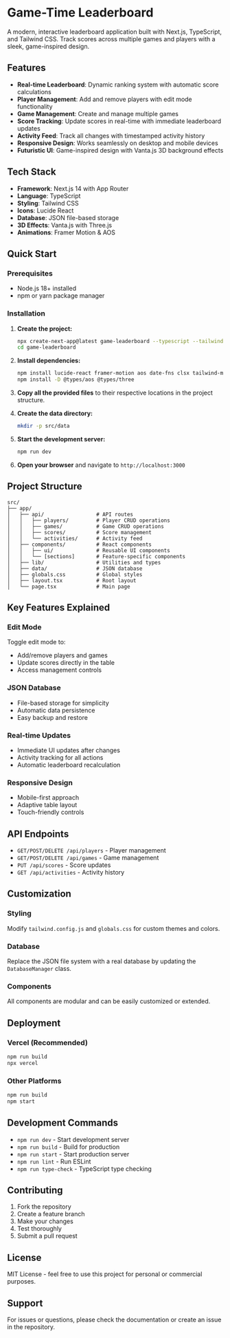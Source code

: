 # Game-Time Leaderboard

A modern, interactive leaderboard application built with Next.js, TypeScript, and Tailwind CSS. Track scores across multiple games and players with a sleek, game-inspired design.

## Features

- **Real-time Leaderboard**: Dynamic ranking system with automatic score calculations
- **Player Management**: Add and remove players with edit mode functionality
- **Game Management**: Create and manage multiple games
- **Score Tracking**: Update scores in real-time with immediate leaderboard updates
- **Activity Feed**: Track all changes with timestamped activity history
- **Responsive Design**: Works seamlessly on desktop and mobile devices
- **Futuristic UI**: Game-inspired design with Vanta.js 3D background effects

## Tech Stack

- **Framework**: Next.js 14 with App Router
- **Language**: TypeScript
- **Styling**: Tailwind CSS
- **Icons**: Lucide React
- **Database**: JSON file-based storage
- **3D Effects**: Vanta.js with Three.js
- **Animations**: Framer Motion & AOS

## Quick Start

### Prerequisites

- Node.js 18+ installed
- npm or yarn package manager

### Installation

1. **Create the project:**
   ```bash
   npx create-next-app@latest game-leaderboard --typescript --tailwind --eslint --app --src-dir --import-alias "@/*"
   cd game-leaderboard
   ```

2. **Install dependencies:**
   ```bash
   npm install lucide-react framer-motion aos date-fns clsx tailwind-merge vanta three
   npm install -D @types/aos @types/three
   ```

3. **Copy all the provided files** to their respective locations in the project structure.

4. **Create the data directory:**
   ```bash
   mkdir -p src/data
   ```

5. **Start the development server:**
   ```bash
   npm run dev
   ```

6. **Open your browser** and navigate to `http://localhost:3000`

## Project Structure

```
src/
├── app/
│   ├── api/                 # API routes
│   │   ├── players/         # Player CRUD operations
│   │   ├── games/           # Game CRUD operations
│   │   ├── scores/          # Score management
│   │   └── activities/      # Activity feed
│   ├── components/          # React components
│   │   ├── ui/              # Reusable UI components
│   │   └── [sections]       # Feature-specific components
│   ├── lib/                 # Utilities and types
│   ├── data/                # JSON database
│   ├── globals.css          # Global styles
│   ├── layout.tsx           # Root layout
│   └── page.tsx             # Main page
```

## Key Features Explained

### Edit Mode
Toggle edit mode to:
- Add/remove players and games
- Update scores directly in the table
- Access management controls

### JSON Database
- File-based storage for simplicity
- Automatic data persistence
- Easy backup and restore

### Real-time Updates
- Immediate UI updates after changes
- Activity tracking for all actions
- Automatic leaderboard recalculation

### Responsive Design
- Mobile-first approach
- Adaptive table layout
- Touch-friendly controls

## API Endpoints

- `GET/POST/DELETE /api/players` - Player management
- `GET/POST/DELETE /api/games` - Game management
- `PUT /api/scores` - Score updates
- `GET /api/activities` - Activity history

## Customization

### Styling
Modify `tailwind.config.js` and `globals.css` for custom themes and colors.

### Database
Replace the JSON file system with a real database by updating the `DatabaseManager` class.

### Components
All components are modular and can be easily customized or extended.

## Deployment

### Vercel (Recommended)
```bash
npm run build
npx vercel
```

### Other Platforms
```bash
npm run build
npm start
```

## Development Commands

- `npm run dev` - Start development server
- `npm run build` - Build for production
- `npm run start` - Start production server
- `npm run lint` - Run ESLint
- `npm run type-check` - TypeScript type checking

## Contributing

1. Fork the repository
2. Create a feature branch
3. Make your changes
4. Test thoroughly
5. Submit a pull request

## License

MIT License - feel free to use this project for personal or commercial purposes.

## Support

For issues or questions, please check the documentation or create an issue in the repository.
